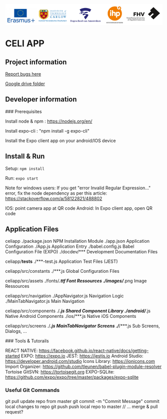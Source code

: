 ![Project Logo](/github_images/combined_logos.png)

# CELI APP

## Project information
						  
[Report bugs here](https://forms.gle/cLYvsLpdG7K9TA6S6)

[Google drive folder](https://drive.google.com/drive/folders/14PHvjDnpShU3ikbmvI3tGRPABUAJEEVm?usp=sharing)

## Developer information

### Prerequisites

Install node & npm : https://nodejs.org/en/

Install expo-cli :  "npm install -g expo-cli"

Install the Expo client app on your android/IOS device


## Install & Run

Setup:
`npm install`

Run:
`expo start`

Note for windows users: If you get "error Invalid Regular Expression..." error, fix the node 
dependency as per this article: https://stackoverflow.com/a/58122821/488802

IOS: point camera app at QR code
Android: In Expo client app, open QR code

## Application Files

celiapp
    ./package.json		NPM Installation Module
    ./app.json			Application Configuration
    ./App.js			Application Entry
    ./babel.config.js		Babel Configuration File (EXPO)
    ./docdev/***		Development Documentation Files

celiapp/__tests__
    ./***-test.js		Application Test Files (JEST)	

celiapp/src/constants
    ./***.js			Global Configuration Files

celiapp/src/assets
    ./fonts/***.ttf		Font Ressources
    ./images/***.png		Image Ressources 

celiapp/src/navigation
    ./AppNavigator.js		Navigation Logic
    ./MainTabNavigator.js	Main Navigation

celiapp/src/components
    ./***.js			Shared Component Library
    ./android/***.js		Native Android Components
    ./ios/***.js		Native iOS Components

celiapp/src/screens
    ./***.js			MainTabNavigator Screens
    ./***/***.js		Sub Screens, Dialogs, ...
    
    
### Tools & Tutorails

REACT NATIVE: 		https://facebook.github.io/react-native/docs/getting-started
EXPO: 			https://expo.io
JEST:			https://jestjs.io
Android Studio: 	https://developer.android.com/studio
Icons Library: 		https://ionicons.com
Import Organizer: 	https://github.com/tleunen/babel-plugin-module-resolver
Tortoise GitSVN: 	https://tortoisegit.org
EXPO-SQLite:		https://github.com/expo/expo/tree/master/packages/expo-sqlite


### Useful Git Commands

git pull			update repo from master
git commit -m "Commit Message"	commit local changes to repo
git push			push local repo to master
// ... merge & pull request?
